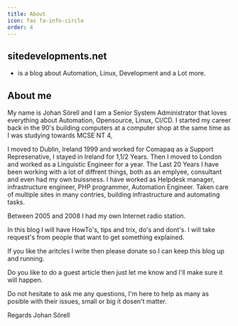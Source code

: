 ```yaml
---
title: About
icon: fas fa-info-circle
order: 4
---
```


## sitedevelopments.net 

- is a blog about Automation, Linux, Development and a Lot more.

## About me

My name is Johan Sörell and I am a Senior System Administrator that loves everything about Automation, Opensource, Linux, CI/CD.
I started my career back in the 90's building computers at a computer shop at the same time as I was studying towards MCSE NT 4,

I moved to Dublin, Ireland  1999 and worked for Comapaq as a Support Represenative, I stayed in Ireland for 1,1/2 Years. 
Then I moved to London and worked as a Linguistic Engineer for a year. The Last 20 Years I have been working with a lot of diffrent things,
both as an emplyee, consultant and even had my own buissness. I have worked as Helpdesk manager, infrastructure engineer, PHP programmer,
Automation Engineer. Taken care of multiple sites in many contries, building infrastructure and automating tasks.

Between 2005 and 2008 I had my own Internet radio station.

In this blog I will have HowTo's, tips and trix, do's and dont's. I will take request's from people that want to get something explained.  

If you like the aritcles I write then please donate so I can keep this blog up and running.

Do you like to do a guest article then just let me know and I'll make sure it will happen.

Do not hesitate to ask me any questions, I'm here to help as many as posible with their issues, small or big it dosen't matter.

Regards
Johan Sörell

